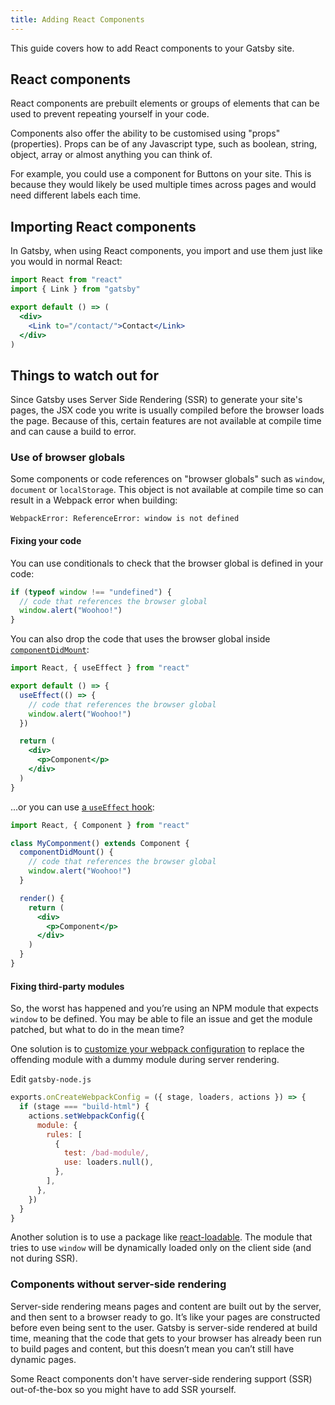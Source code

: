 ```yaml
---
title: Adding React Components
---
```


This guide covers how to add React components to your Gatsby site.

## React components

React components are prebuilt elements or groups of elements that can be used to prevent repeating yourself in your code.

Components also offer the ability to be customised using "props" (properties). Props can be of any Javascript type, such as boolean, string, object, array or almost anything you can think of.

For example, you could use a component for Buttons on your site. This is because they would likely be used multiple times across pages and would need different labels each time.

## Importing React components

In Gatsby, when using React components, you import and use them just like you would in normal React:

```jsx
import React from "react"
import { Link } from "gatsby"

export default () => (
  <div>
    <Link to="/contact/">Contact</Link>
  </div>
)
```

## Things to watch out for

Since Gatsby uses Server Side Rendering (SSR) to generate your site's pages, the JSX code you write is usually compiled before the browser loads the page. Because of this, certain features are not available at compile time and can cause a build to error.

### Use of browser globals

Some components or code references on "browser globals" such as `window`, `document` or `localStorage`. This object is not available at compile time so can result in a Webpack error when building:

```
WebpackError: ReferenceError: window is not defined
```

#### Fixing your code

You can use conditionals to check that the browser global is defined in your code:

```js
if (typeof window !== "undefined") {
  // code that references the browser global
  window.alert("Woohoo!")
}
```

You can also drop the code that uses the browser global inside [`componentDidMount`](https://reactjs.org/docs/react-component.html#componentdidmount):

```jsx
import React, { useEffect } from "react"

export default () => {
  useEffect(() => {
    // code that references the browser global
    window.alert("Woohoo!")
  })

  return (
    <div>
      <p>Component</p>
    </div>
  )
}
```

...or you can use [a `useEffect` hook](https://reactjs.org/docs/hooks-reference.html#useeffect):

```jsx
import React, { Component } from "react"

class MyComponment() extends Component {
  componentDidMount() {
    // code that references the browser global
    window.alert("Woohoo!")
  }

  render() {
    return (
      <div>
        <p>Component</p>
      </div>
    )
  }
}
```

#### Fixing third-party modules

So, the worst has happened and you’re using an NPM module that expects `window` to be defined. You may be able to file an issue and get the module patched, but what to do in the mean time?

One solution is to [customize your webpack configuration](https://www.gatsbyjs.org/docs/add-custom-webpack-config) to replace the offending module with a dummy module during server rendering.

Edit `gatsby-node.js`

```js:title=gatsby-node.js
exports.onCreateWebpackConfig = ({ stage, loaders, actions }) => {
  if (stage === "build-html") {
    actions.setWebpackConfig({
      module: {
        rules: [
          {
            test: /bad-module/,
            use: loaders.null(),
          },
        ],
      },
    })
  }
}
```

Another solution is to use a package like [react-loadable](https://github.com/jamiebuilds/react-loadable). The module that tries to use `window` will be dynamically loaded only on the client side (and not during SSR).

### Components without server-side rendering

Server-side rendering means pages and content are built out by the server, and then sent to a browser ready to go. It’s like your pages are constructed before even being sent to the user. Gatsby is server-side rendered at build time, meaning that the code that gets to your browser has already been run to build pages and content, but this doesn’t mean you can’t still have dynamic pages.

Some React components don't have server-side rendering support (SSR) out-of-the-box so you might have to add SSR yourself.

